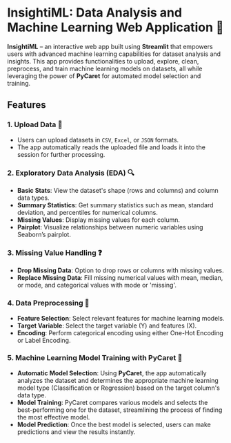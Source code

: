 # InsightiML: Data Analysis and Machine Learning Web Application 🤖

**InsightiML** – an interactive web app built using **Streamlit** that empowers users with advanced machine learning capabilities for dataset analysis and insights. This app provides functionalities to upload, explore, clean, preprocess, and train machine learning models on datasets, all while leveraging the power of **PyCaret** for automated model selection and training.

## Features

### 1. **Upload Data** 📂
   - Users can upload datasets in `CSV`, `Excel`, or `JSON` formats.
   - The app automatically reads the uploaded file and loads it into the session for further processing.

### 2. **Exploratory Data Analysis (EDA)** 🔍
   - **Basic Stats**: View the dataset's shape (rows and columns) and column data types.
   - **Summary Statistics**: Get summary statistics such as mean, standard deviation, and percentiles for numerical columns.
   - **Missing Values**: Display missing values for each column.
   - **Pairplot**: Visualize relationships between numeric variables using Seaborn’s pairplot.

### 3. **Missing Value Handling** ❓
   - **Drop Missing Data**: Option to drop rows or columns with missing values.
   - **Replace Missing Data**: Fill missing numerical values with mean, median, or mode, and categorical values with mode or 'missing'.

### 4. **Data Preprocessing** 🔧
   - **Feature Selection**: Select relevant features for machine learning models.
   - **Target Variable**: Select the target variable (Y) and features (X).
   - **Encoding**: Perform categorical encoding using either One-Hot Encoding or Label Encoding.

### 5. **Machine Learning Model Training with PyCaret** 🤖
   - **Automatic Model Selection**: Using **PyCaret**, the app automatically analyzes the dataset and determines the appropriate machine learning model type (Classification or Regression) based on the target column's data type.
   - **Model Training**: PyCaret compares various models and selects the best-performing one for the dataset, streamlining the process of finding the most effective model.
   - **Model Prediction**: Once the best model is selected, users can make predictions and view the results instantly.
